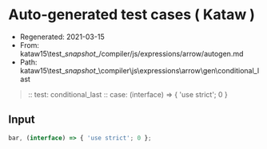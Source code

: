 # Auto-generated test cases ( Kataw )
- Regenerated: 2021-03-15
- From: kataw15\test\__snapshot__/compiler/js/expressions/arrow/autogen.md
- Path: kataw15\test\__snapshot__\compiler\js\expressions\arrow\gen\conditional_last
> :: test: conditional_last
> :: case: (interface) => { 'use strict'; 0 }
## Input

`````js
bar, (interface) => { 'use strict'; 0 };
`````
